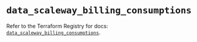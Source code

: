 # `data_scaleway_billing_consumptions`

Refer to the Terraform Registry for docs: [`data_scaleway_billing_consumptions`](https://registry.terraform.io/providers/scaleway/scaleway/2.49.0/docs/data-sources/billing_consumptions).
